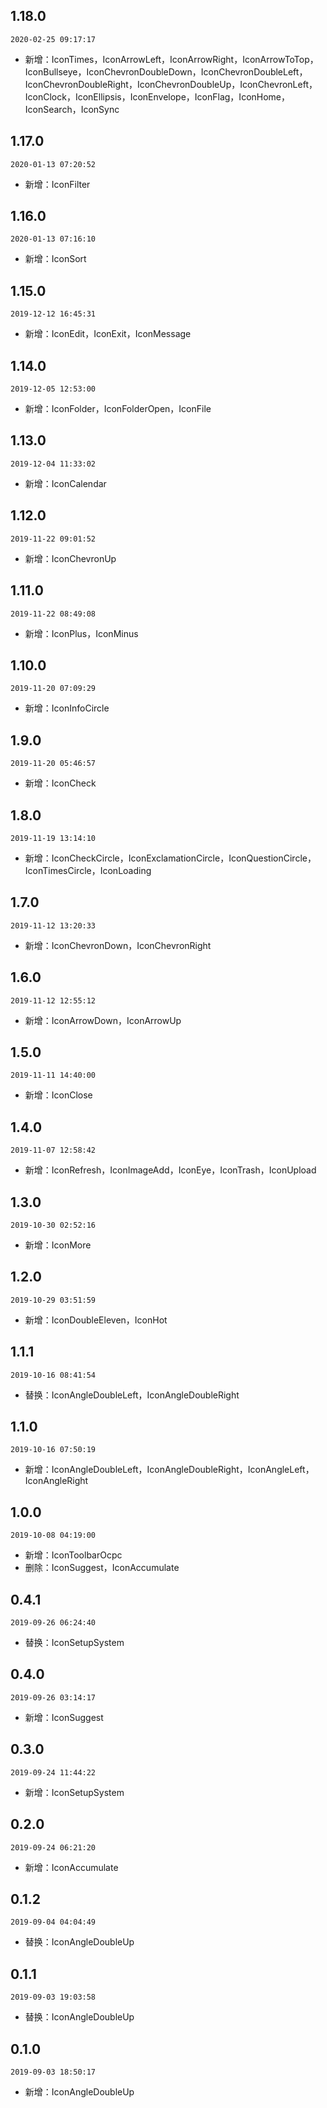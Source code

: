 ## 1.18.0
`2020-02-25 09:17:17`
- 新增：IconTimes，IconArrowLeft，IconArrowRight，IconArrowToTop，IconBullseye，IconChevronDoubleDown，IconChevronDoubleLeft，IconChevronDoubleRight，IconChevronDoubleUp，IconChevronLeft，IconClock，IconEllipsis，IconEnvelope，IconFlag，IconHome，IconSearch，IconSync

## 1.17.0
`2020-01-13 07:20:52`
- 新增：IconFilter

## 1.16.0
`2020-01-13 07:16:10`
- 新增：IconSort

## 1.15.0
`2019-12-12 16:45:31`
- 新增：IconEdit，IconExit，IconMessage

## 1.14.0
`2019-12-05 12:53:00`
- 新增：IconFolder，IconFolderOpen，IconFile

## 1.13.0
`2019-12-04 11:33:02`
- 新增：IconCalendar

## 1.12.0
`2019-11-22 09:01:52`
- 新增：IconChevronUp

## 1.11.0
`2019-11-22 08:49:08`
- 新增：IconPlus，IconMinus

## 1.10.0
`2019-11-20 07:09:29`
- 新增：IconInfoCircle

## 1.9.0
`2019-11-20 05:46:57`
- 新增：IconCheck

## 1.8.0
`2019-11-19 13:14:10`
- 新增：IconCheckCircle，IconExclamationCircle，IconQuestionCircle，IconTimesCircle，IconLoading

## 1.7.0
`2019-11-12 13:20:33`
- 新增：IconChevronDown，IconChevronRight

## 1.6.0
`2019-11-12 12:55:12`
- 新增：IconArrowDown，IconArrowUp

## 1.5.0
`2019-11-11 14:40:00`
- 新增：IconClose

## 1.4.0
`2019-11-07 12:58:42`
- 新增：IconRefresh，IconImageAdd，IconEye，IconTrash，IconUpload

## 1.3.0
`2019-10-30 02:52:16`
- 新增：IconMore

## 1.2.0
`2019-10-29 03:51:59`
- 新增：IconDoubleEleven，IconHot

## 1.1.1
`2019-10-16 08:41:54`
- 替换：IconAngleDoubleLeft，IconAngleDoubleRight

## 1.1.0
`2019-10-16 07:50:19`
- 新增：IconAngleDoubleLeft，IconAngleDoubleRight，IconAngleLeft，IconAngleRight

## 1.0.0
`2019-10-08 04:19:00`
- 新增：IconToolbarOcpc
- 删除：IconSuggest，IconAccumulate

## 0.4.1
`2019-09-26 06:24:40`
- 替换：IconSetupSystem

## 0.4.0
`2019-09-26 03:14:17`
- 新增：IconSuggest

## 0.3.0
`2019-09-24 11:44:22`
- 新增：IconSetupSystem

## 0.2.0
`2019-09-24 06:21:20`
- 新增：IconAccumulate

## 0.1.2
`2019-09-04 04:04:49`
- 替换：IconAngleDoubleUp

## 0.1.1
`2019-09-03 19:03:58`
- 替换：IconAngleDoubleUp

## 0.1.0
`2019-09-03 18:50:17`
- 新增：IconAngleDoubleUp

